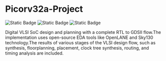 # Picorv32a-Project
![Static Badge](https://img.shields.io/badge/OS-linux%2C_Windows-orange)
![Static Badge](https://img.shields.io/badge/EDA%20Tools-OpenLANE--Flow%2C_Yosys%2C_abc%2C_OpenROAD%2C_TritonRoute%2C_OpenSTA%2C_magic%2C_netgen%2C)
![Static Badge](https://img.shields.io/badge/languages-verilog%2C_bash%2C_)

Digital VLSI SoC design and planning with a complete RTL to GDSII flow.The implementation uses open-source EDA tools like OpenLANE and Sky130 technology.The results of various stages of the VLSI design flow, such as synthesis, floorplanning, placement, clock tree synthesis, routing, and timing analysis are included.
